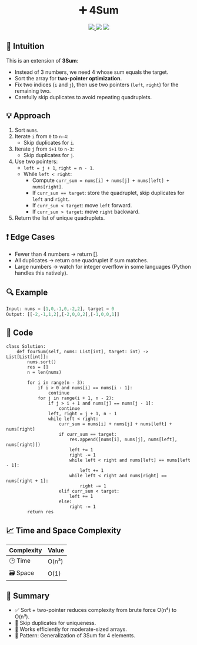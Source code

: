 <h1 align="center">➕ 4Sum</h1>

<p align="center">
  <a href="https://leetcode.com/problems/4sum/">
    <img src="https://img.shields.io/badge/LeetCode-4Sum-brightgreen?logo=leetcode&style=flat-square" />
  </a>
  <img src="https://img.shields.io/badge/Difficulty-Medium-orange?style=flat-square" />
  <img src="https://img.shields.io/badge/Category-Two%20Pointers%2C%20Sorting%2C%20Array-blueviolet?style=flat-square" />
</p>

## 🧠 Intuition

This is an extension of **3Sum**:
- Instead of 3 numbers, we need 4 whose sum equals the target.
- Sort the array for **two-pointer optimization**.
- Fix two indices (`i` and `j`), then use two pointers (`left`, `right`) for the remaining two.
- Carefully skip duplicates to avoid repeating quadruplets.

## 💡 Approach

1. Sort `nums`.  
2. Iterate `i` from `0` to `n-4`:
   - Skip duplicates for `i`.  
3. Iterate `j` from `i+1` to `n-3`:
   - Skip duplicates for `j`.  
4. Use two pointers:
   - `left = j + 1`, `right = n - 1`.  
   - While `left < right`:
     - Compute `curr_sum = nums[i] + nums[j] + nums[left] + nums[right]`.  
     - If `curr_sum == target`: store the quadruplet, skip duplicates for `left` and `right`.  
     - If `curr_sum < target`: move `left` forward.  
     - If `curr_sum > target`: move `right` backward.  
5. Return the list of unique quadruplets.

## ❗ Edge Cases

- Fewer than 4 numbers → return [].  
- All duplicates → return one quadruplet if sum matches.  
- Large numbers → watch for integer overflow in some languages (Python handles this natively).  

## 🔍 Example

```python
Input: nums = [1,0,-1,0,-2,2], target = 0
Output: [[-2,-1,1,2],[-2,0,0,2],[-1,0,0,1]]
```

## 🧾 Code

```
class Solution:
    def fourSum(self, nums: List[int], target: int) -> List[List[int]]:
        nums.sort()
        res = []
        n = len(nums)

        for i in range(n - 3):
            if i > 0 and nums[i] == nums[i - 1]:
                continue
            for j in range(i + 1, n - 2):
                if j > i + 1 and nums[j] == nums[j - 1]:
                    continue
                left, right = j + 1, n - 1
                while left < right:
                    curr_sum = nums[i] + nums[j] + nums[left] + nums[right]
                    if curr_sum == target:
                        res.append([nums[i], nums[j], nums[left], nums[right]])
                        left += 1
                        right -= 1
                        while left < right and nums[left] == nums[left - 1]:
                            left += 1
                        while left < right and nums[right] == nums[right + 1]:
                            right -= 1
                    elif curr_sum < target:
                        left += 1
                    else:
                        right -= 1
        return res
```
## 📈 Time and Space Complexity

| Complexity | Value |
|------------|--------|
| 🕒 Time     | O(n³)   |
| 🗃️ Space    | O(1)   |

## 📌 Summary

- ✅ Sort + two-pointer reduces complexity from brute force O(n⁴) to O(n³).
- 🔄 Skip duplicates for uniqueness.
- 🚀 Works efficiently for moderate-sized arrays.
- 🧠 Pattern: Generalization of 3Sum for 4 elements.
